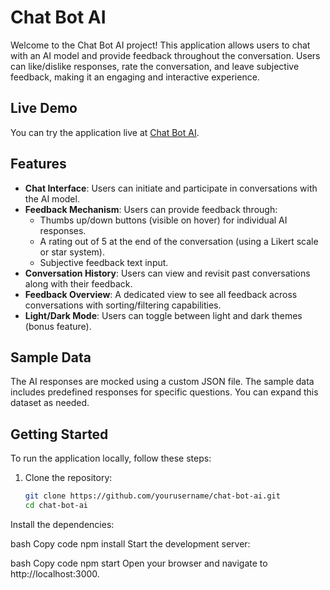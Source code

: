 # Chat Bot AI

Welcome to the Chat Bot AI project! This application allows users to chat with an AI model and provide feedback throughout the conversation. Users can like/dislike responses, rate the conversation, and leave subjective feedback, making it an engaging and interactive experience.

## Live Demo

You can try the application live at [Chat Bot AI](https://chat-bot-ai-chi.vercel.app/).

## Features

- **Chat Interface**: Users can initiate and participate in conversations with the AI model.
- **Feedback Mechanism**: Users can provide feedback through:
  - Thumbs up/down buttons (visible on hover) for individual AI responses.
  - A rating out of 5 at the end of the conversation (using a Likert scale or star system).
  - Subjective feedback text input.
- **Conversation History**: Users can view and revisit past conversations along with their feedback.
- **Feedback Overview**: A dedicated view to see all feedback across conversations with sorting/filtering capabilities.
- **Light/Dark Mode**: Users can toggle between light and dark themes (bonus feature).

## Sample Data

The AI responses are mocked using a custom JSON file. The sample data includes predefined responses for specific questions. You can expand this dataset as needed.

## Getting Started

To run the application locally, follow these steps:

1. Clone the repository:

   ```bash
   git clone https://github.com/yourusername/chat-bot-ai.git
   cd chat-bot-ai
Install the dependencies:

bash
Copy code
npm install
Start the development server:

bash
Copy code
npm start
Open your browser and navigate to http://localhost:3000.

